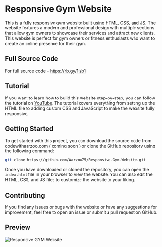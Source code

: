 # Responsive Gym Website
This is a fully responsive gym website built using HTML, CSS, and JS. The website features a modern and professional design with multiple sections that allow gym owners to showcase their services and attract new clients. This website is perfect for gym owners or fitness enthusiasts who want to create an online presence for their gym.

## Full Source Code
For full source code - https://rb.gy/1izb1

## Tutorial
If you want to learn how to build this website step-by-step, you can follow the tutorial on [YouTube](https://youtu.be/D0yhbpJ9CxA). The tutorial covers everything from setting up the HTML file to adding custom CSS and JavaScript to make the website fully responsive.

## Getting Started
To get started with this project, you can download the source code from codewithaarzoo.com ( coming soon ) or clone the GitHub repository using the following command:

```bash
git clone https://github.com/Aarzoo75/Responsive-Gym-Website.git
```
Once you have downloaded or cloned the repository, you can open the `index.html` file in your browser to view the website. You can also edit the HTML, CSS, and JS files to customize the website to your liking.

## Contributing
If you find any issues or bugs with the website or have any suggestions for improvement, feel free to open an issue or submit a pull request on GitHub.

## Preview
![Responsive GYM Website](https://user-images.githubusercontent.com/59678435/235726541-06f86e6f-0363-46e8-8bea-d78f254b6c95.png)
